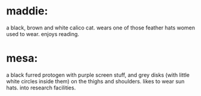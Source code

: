 # maddie:

a black, brown and white calico cat. wears one of those feather hats women used to wear. enjoys reading.

# mesa:

a black furred protogen with purple screen stuff, and grey disks (with little white circles inside them) on the thighs and shoulders. likes to wear sun hats. into research facilities.
